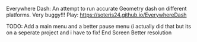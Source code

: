 Everywhere Dash:
An attempt to run accurate Geometry dash on different platforms.
Very buggy!!!
Play: https://soteris24.github.io/EverywhereDash


TODO:
Add a main menu and a better pause menu (i actually did that but its on a seperate project and i have to fix! 
End Screen
Better resolution
